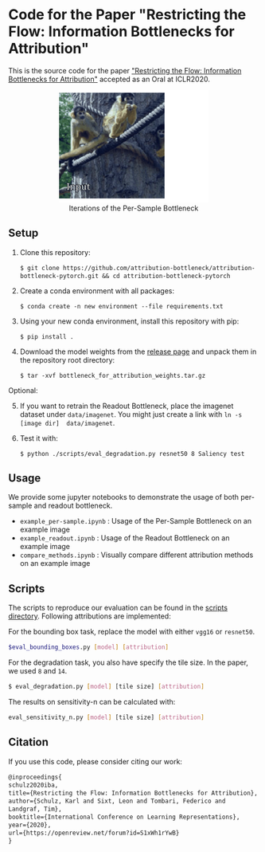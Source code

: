 # Code for the Paper "Restricting the Flow: Information Bottlenecks for Attribution"

This is the source code for the paper ["Restricting the Flow: Information Bottlenecks for Attribution"](https://openreview.net/forum?id=S1xWh1rYwB) accepted as an Oral at ICLR2020.
<p align="center"> 
    <img alt="Example GIF" width="300" src="monkeys.gif"><br>
    Iterations of the Per-Sample Bottleneck
</p>

## Setup

1. Clone this repository:
    ```
    $ git clone https://github.com/attribution-bottleneck/attribution-bottleneck-pytorch.git && cd attribution-bottleneck-pytorch
    ```
2. Create a conda environment with all packages:
   ```
   $ conda create -n new environment --file requirements.txt
   ```

3. Using your new conda environment, install this repository with pip:
   ```
   $ pip install .
    ```

4. Download the model weights from the [release page](https://github.com/attribution-bottleneck/attribution-bottleneck-pytorch/releases/tag/v1) and unpack them
   in the repository root directory:
   ```
   $ tar -xvf bottleneck_for_attribution_weights.tar.gz
   ```

Optional:


5. If you want to retrain the Readout Bottleneck, place the imagenet dataset under `data/imagenet`. You might just create
   a link with `ln -s [image dir]  data/imagenet`.

6. Test it with:
   ```
   $ python ./scripts/eval_degradation.py resnet50 8 Saliency test
   ```

## Usage

We provide some jupyter notebooks to demonstrate the usage of both per-sample and readout bottleneck.
* `example_per-sample.ipynb` : Usage of the Per-Sample Bottleneck on an example image
* `example_readout.ipynb` : Usage of the Readout Bottleneck on an example image
* `compare_methods.ipynb` : Visually compare different attribution methods on an example image

## Scripts

The scripts to reproduce our evaluation can be found in the [scripts
directory](scripts).
Following attributions are implemented:



For the bounding box task, replace the model with either `vgg16` or `resnet50`.
```bash
$eval_bounding_boxes.py [model] [attribution]
```

For the degradation task, you also have specify the tile size. In the paper, we
used `8` and `14`.
```bash
$ eval_degradation.py [model] [tile size] [attribution]
```

The results on sensitivity-n can be calculated with:
```bash
eval_sensitivity_n.py [model] [tile size] [attribution]
```


## Citation

If you use this code, please consider citing our work:

```
@inproceedings{
schulz2020iba,
title={Restricting the Flow: Information Bottlenecks for Attribution},
author={Schulz, Karl and Sixt, Leon and Tombari, Federico and Landgraf, Tim},
booktitle={International Conference on Learning Representations},
year={2020},
url={https://openreview.net/forum?id=S1xWh1rYwB}
}
```
